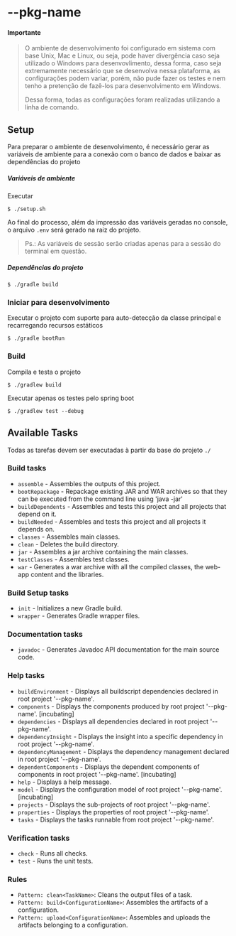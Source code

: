 # --pkg-name

#### Importante

>
> O ambiente de desenvolvimento foi configurado em sistema com base Unix, Mac e Linux, ou seja, pode haver divergência caso seja utilizado o Windows para desenvovlimento, dessa forma, caso seja extremamente necessário que se desenvolva nessa plataforma, as configurações podem variar, porém, não pude fazer os testes e nem tenho a pretenção de fazê-los para desenvolvimento em Windows.
>
> Dessa forma, todas as configurações foram realizadas utilizando a linha de comando.
>

## Setup

Para preparar o ambiente de desenvolvimento, é necessário gerar as variáveis de ambiente para a conexão com o banco de dados e baixar as dependências do projeto

##### Variáveis de ambiente

Executar

```shell
$ ./setup.sh
```

Ao final do processo, além da impressão das variáveis geradas no console, o arquivo `.env` será gerado na raiz do projeto.

> Ps.: As variáveis de sessão serão criadas apenas para a sessão do terminal em questão.
 
##### Dependências do projeto

```shell
$ ./gradle build
```

### Iniciar para desenvolvimento

Executar o projeto com suporte para auto-detecção da classe principal e recarregando recursos estáticos

```shell
$ ./gradle bootRun
```

### Build

Compila e testa o projeto

```shell
$ ./gradlew build
```

Executar apenas os testes pelo spring boot

```shell
$ ./gradlew test --debug
```

## Available Tasks

Todas as tarefas devem ser executadas à partir da base do projeto `./`

### Build tasks

- `assemble` - Assembles the outputs of this project.
- `bootRepackage` - Repackage existing JAR and WAR archives so that they can be executed from the command line using 'java -jar'
- `buildDependents` - Assembles and tests this project and all projects that depend on it.
- `buildNeeded` - Assembles and tests this project and all projects it depends on.
- `classes` - Assembles main classes.
- `clean` - Deletes the build directory.
- `jar` - Assembles a jar archive containing the main classes.
- `testClasses` - Assembles test classes.
- `war` - Generates a war archive with all the compiled classes, the web-app content and the libraries.

### Build Setup tasks

- `init` - Initializes a new Gradle build.
- `wrapper` - Generates Gradle wrapper files.

### Documentation tasks

- `javadoc` - Generates Javadoc API documentation for the main source code.

### Help tasks

- `buildEnvironment` - Displays all buildscript dependencies declared in root project '--pkg-name'.
- `components` - Displays the components produced by root project '--pkg-name'. [incubating]
- `dependencies` - Displays all dependencies declared in root project '--pkg-name'.
- `dependencyInsight` - Displays the insight into a specific dependency in root project '--pkg-name'.
- `dependencyManagement` - Displays the dependency management declared in root project '--pkg-name'.
- `dependentComponents` - Displays the dependent components of components in root project '--pkg-name'. [incubating]
- `help` - Displays a help message.
- `model` - Displays the configuration model of root project '--pkg-name'. [incubating]
- `projects` - Displays the sub-projects of root project '--pkg-name'.
- `properties` - Displays the properties of root project '--pkg-name'.
- `tasks` - Displays the tasks runnable from root project '--pkg-name'.

### Verification tasks

- `check` - Runs all checks.
- `test` - Runs the unit tests.

### Rules

- `Pattern: clean<TaskName>`: Cleans the output files of a task.
- `Pattern: build<ConfigurationName>`: Assembles the artifacts of a configuration.
- `Pattern: upload<ConfigurationName>`: Assembles and uploads the artifacts belonging to a configuration.
